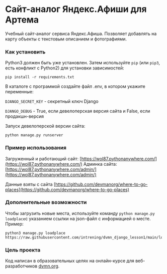 # Сайт-аналог Яндекс.Афиши для Артема

Учебный сайт-аналог сервиса Яндекс.Афиша. Позволяет добавлять на карту объекты с текстовым описанием и фотографиями.

### Как установить

Python3 должен быть уже установлен. 
Затем используйте `pip` (или `pip3`, есть конфликт с Python2) для установки зависимостей:
```
pip install -r requirements.txt
```

В каталоге с программой создайте файл .env, в котором укажите переменные:

`DJANGO_SECRET_KEY` - секретный ключ Django

`DJANGO_DEBUG` - True, если девелоперская версия сайта и False, если продакшн-версия

Запуск девелоперской версии сайта:
```
python manage.py runserver
```


### Пример использования
Загруженный и работающий сайт: [https://wol87.pythonanywhere.com/](https://wol87.pythonanywhere.com/)
Админка сайта:  [https://wol87.pythonanywhere.com/admin/](https://wol87.pythonanywhere.com/admin/)

Данные взяты с сайта [https://github.com/devmanorg/where-to-go-places](https://github.com/devmanorg/where-to-go-places)

### Дополнительные возможности

Чтобы загрузить новые места, используйте команду ``python manage.py loadplace``с указанием ссылки на json-файл с информацией о месте. Пример:

```
python3 manage.py loadplace https://raw.githubusercontent.com/intrening/dvmn_django_lesson1/main/loadplace_example.json
```

### Цель проекта

Код написан в образовательных целях на онлайн-курсе для веб-разработчиков [dvmn.org](https://dvmn.org/).
